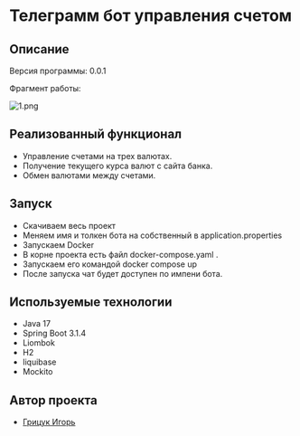 <h1>Телеграмм бот управления счетом</h1>

## Описание
Версия программы: 0.0.1

Фрагмент работы: 

![1.png](1.png)



## Реализованный функционал

- Управление счетами на трех валютах.
- Получение текущего курса валют с сайта банка.
- Обмен валютами между счетами.



## Запуск

- Скачиваем весь проект
- Меняем имя и толкен бота на собственный в application.properties
- Запускаем Docker
- В корне проекта есть файл docker-compose.yaml .
- Запускаем его командой docker compose up
- После запуска чат будет доступен по импени бота.

## Используемые технологии

- Java 17
- Spring Boot 3.1.4
- Liombok
- Н2
- liquibase
- Mockito



## Автор проекта

- <a  href="https://github.com/igr76">Грицук Игорь</a>


